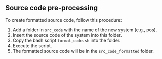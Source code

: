 
## Source code pre-processing
To create formatted source code, follow this procedure:

1. Add a folder in `src_code` with the name of the new system (e.g., pos).
2. Insert the source code of the system into this folder.
3. Copy the bash script `format_code.sh` into the folder.
4. Execute the script.
5. The formatted source code will be in the `src_code_formatted` folder.
